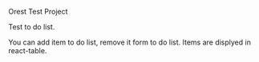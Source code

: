 Orest Test Project

Test to do list. 

You can add item to do list, remove it form to do list. 
Items are displyed in react-table.

